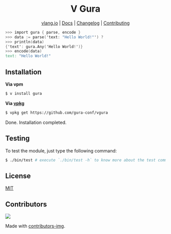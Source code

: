 <div align="center">
<h1>V Gura</h1>

[vlang.io](https://vlang.io) |
[Docs](https://gura-conf.github.io/vgura) |
[Changelog](#) |
[Contributing](https://github.com/gura-conf/vgura/blob/main/CONTRIBUTING.md)

</div>

```v ignore
>>> import gura { parse, encode }
>>> data := parse('text: "Hello World!"') ?
>>> println(data)
{'text': gura.Any('Hello World!')}
>>> encode(data)
text: "Hello World!"
```

## Installation

**Via vpm**

```sh
$ v install gura
```

**Via [vpkg](https://github.com/v-pkg/vpkg)**

```sh
$ vpkg get https://github.com/gura-conf/vgura
```

Done. Installation completed.

## Testing

To test the module, just type the following command:

```sh
$ ./bin/test # execute `./bin/test -h` to know more about the test command
```

## License

[MIT](LICENSE)

## Contributors

<a href="https://github.com/gura-conf/vgura/contributors">
  <img src="https://contrib.rocks/image?repo=gura-conf/vgura"/>
</a>

Made with [contributors-img](https://contrib.rocks).

[workflowbadge]: https://github.com/gura-conf/vgura/workflows/Build%20and%20Test%20with%20deps/badge.svg
[validatedocsbadge]: https://github.com/gura-conf/vgura/workflows/Validate%20Docs/badge.svg
[licensebadge]: https://img.shields.io/badge/License-MIT-blue.svg
[workflowurl]: https://github.com/gura-conf/vgura/commits/main
[validatedocsurl]: https://github.com/gura-conf/vgura/commits/main
[licenseurl]: https://github.com/gura-conf/vgura/blob/main/LICENSE
